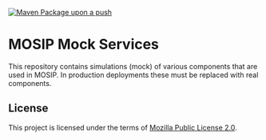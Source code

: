 [![Maven Package upon a push](https://github.com/mosip/mosip-mock-services/actions/workflows/push_trigger.yml/badge.svg?branch=master)](https://github.com/mosip/mosip-mock-services/actions/workflows/push_trigger.yml)

# MOSIP Mock Services

This repository contains simulations (mock) of various components that are used in MOSIP. In production deployments these must be replaced with real components.

## License
This project is licensed under the terms of [Mozilla Public License 2.0](LICENSE).
